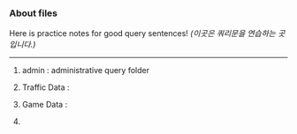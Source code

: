 
### About files

Here is practice notes for good query sentences! _(이곳은 쿼리문을 연습하는 곳입니다.)_

---

1. admin : administrative query folder

2. Traffic Data : 

3. Game Data : 

4. 
